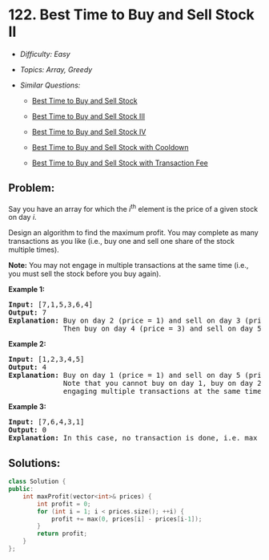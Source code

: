 # 122. Best Time to Buy and Sell Stock II

* *Difficulty: Easy*

* *Topics: Array, Greedy*

* *Similar Questions:*

  * [Best Time to Buy and Sell Stock](best-time-to-buy-and-sell-stock.md)

  * [Best Time to Buy and Sell Stock III](best-time-to-buy-and-sell-stock-iii.md)

  * [Best Time to Buy and Sell Stock IV](best-time-to-buy-and-sell-stock-iv.md)

  * [Best Time to Buy and Sell Stock with Cooldown](best-time-to-buy-and-sell-stock-with-cooldown.md)

  * [Best Time to Buy and Sell Stock with Transaction Fee](best-time-to-buy-and-sell-stock-with-transaction-fee.md)

## Problem:

<p>Say you have an array for which the <em>i</em><sup>th</sup> element is the price of a given stock on day <em>i</em>.</p>

<p>Design an algorithm to find the maximum profit. You may complete as many transactions as you like (i.e., buy one and sell one share of the stock multiple times).</p>

<p><strong>Note:</strong> You may not engage in multiple transactions at the same time (i.e., you must sell the stock before you buy again).</p>

<p><strong>Example 1:</strong></p>

<pre>
<strong>Input:</strong> [7,1,5,3,6,4]
<strong>Output:</strong> 7
<strong>Explanation:</strong> Buy on day 2 (price = 1) and sell on day 3 (price = 5), profit = 5-1 = 4.
&nbsp;            Then buy on day 4 (price = 3) and sell on day 5 (price = 6), profit = 6-3 = 3.
</pre>

<p><strong>Example 2:</strong></p>

<pre>
<strong>Input:</strong> [1,2,3,4,5]
<strong>Output:</strong> 4
<strong>Explanation:</strong> Buy on day 1 (price = 1) and sell on day 5 (price = 5), profit = 5-1 = 4.
&nbsp;            Note that you cannot buy on day 1, buy on day 2 and sell them later, as you are
&nbsp;            engaging multiple transactions at the same time. You must sell before buying again.
</pre>

<p><strong>Example 3:</strong></p>

<pre>
<strong>Input:</strong> [7,6,4,3,1]
<strong>Output:</strong> 0
<strong>Explanation:</strong> In this case, no transaction is done, i.e. max profit = 0.</pre>

## Solutions:

```c++
class Solution {
public:
    int maxProfit(vector<int>& prices) {
        int profit = 0;
        for (int i = 1; i < prices.size(); ++i) {
            profit += max(0, prices[i] - prices[i-1]); 
        }
        return profit;
    }
};
```
